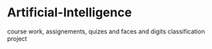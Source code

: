 # Artificial-Intelligence 
course work, assignements, quizes and faces and digits classification project

